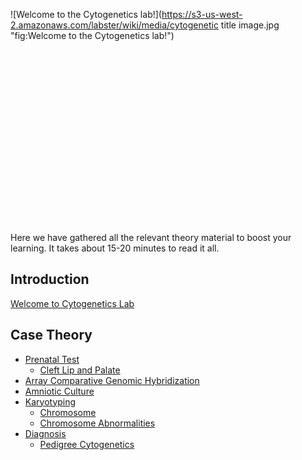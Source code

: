 ![Welcome to the Cytogenetics lab!](https://s3-us-west-2.amazonaws.com/labster/wiki/media/cytogenetic title image.jpg "fig:Welcome to the Cytogenetics lab!")\
\
\
\
\
\
\
\
\
\
\
\
\
\
\
\
\
\
\
Here we have gathered all the relevant theory material to boost your
learning. It takes about 15-20 minutes to read it all.

Introduction
------------

[Welcome to Cytogenetics Lab](/wiki/Welcome_to_Cytogenetics_Lab "wikilink")

Case Theory
-----------

-   [Prenatal Test](/wiki/Prenatal_Test "wikilink")
    -   [Cleft Lip and Palate](/wiki/Cleft_Lip_and_Palate "wikilink")
-   [Array Comparative Genomic
    Hybridization](/wiki/Array_Comparative_Genomic_Hybridization "wikilink")
-   [Amniotic Culture](/wiki/Amniotic_Culture "wikilink")
-   [Karyotyping](/wiki/Karyotyping "wikilink")
    -   [Chromosome](/wiki/Chromosome "wikilink")
    -   [Chromosome Abnormalities](/wiki/Chromosome_Abnormalities "wikilink")
-   [Diagnosis](/wiki/Diagnosis "wikilink")
    -   [Pedigree Cytogenetics](/wiki/Pedigree_Cytogenetics "wikilink")

